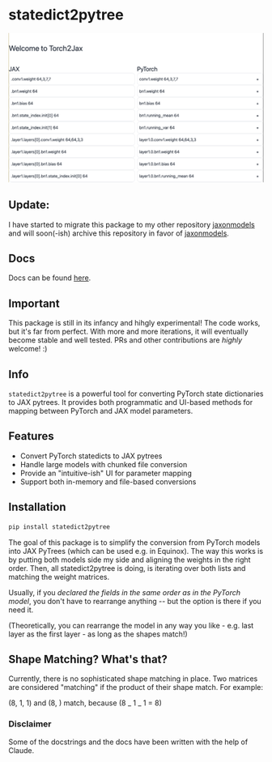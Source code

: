 # statedict2pytree

![statedict2pytree](statedict2pytree.png "A ResNet demo")

## Update:

I have started to migrate this package to my other repository [jaxonmodels](https://github.com/Artur-Galstyan/jaxonmodels) and will soon(-ish) archive this repository in favor of [jaxonmodels](https://github.com/Artur-Galstyan/jaxonmodels).

## Docs

Docs can be found [here](https://artur-galstyan.github.io/statedict2pytree/).


## Important

This package is still in its infancy and hihgly experimental! The code works, but it's far from perfect. With more and more iterations, it will eventually become stable and well tested.
PRs and other contributions are *highly* welcome! :)

## Info

`statedict2pytree` is a powerful tool for converting PyTorch state dictionaries to JAX pytrees. It provides both programmatic and UI-based methods for mapping between PyTorch and JAX model parameters.

## Features

- Convert PyTorch statedicts to JAX pytrees
- Handle large models with chunked file conversion
- Provide an "intuitive-ish" UI for parameter mapping
- Support both in-memory and file-based conversions

## Installation

```bash
pip install statedict2pytree
```

The goal of this package is to simplify the conversion from PyTorch models into JAX PyTrees (which can be used e.g. in Equinox). The way this works is by putting both models side my side and aligning the weights in the right order. Then, all statedict2pytree is doing, is iterating over both lists and matching the weight matrices.

Usually, if you _declared the fields in the same order as in the PyTorch model_, you don't have to rearrange anything -- but the option is there if you need it.

(Theoretically, you can rearrange the model in any way you like - e.g. last layer as the first layer - as long as the shapes match!)

## Shape Matching? What's that?

Currently, there is no sophisticated shape matching in place. Two matrices are considered "matching" if the product of their shape match. For example:

(8, 1, 1) and (8, ) match, because (8 _ 1 _ 1 = 8)



### Disclaimer

Some of the docstrings and the docs have been written with the help of
Claude.

